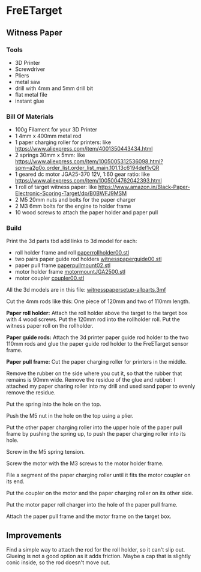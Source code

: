 # FreETarget
## Witness Paper 
### Tools
- 3D Printer
- Screwdriver
- Pliers
- metal saw
- drill with 4mm and 5mm drill bit
- flat metal file
- instant glue

### Bill Of Materials
- 100g Filament for your 3D Printer
- 1 4mm x 400mm metal rod
- 1 paper charging roller for printers: like https://www.aliexpress.com/item/4001350443434.html
- 2 springs 30mm x 5mm: like https://www.aliexpress.com/item/1005005312536098.html?spm=a2g0o.order_list.order_list_main.101.13c6194def1vQR
- 1 geared dc motor JGA25-370 12V, 1:60 gear ratio: like https://www.aliexpress.com/item/1005004762042393.html
- 1 roll of target witness paper: like https://www.amazon.in/Black-Paper-Electronic-Scoring-Target/dp/B0BWFJ9MSM
- 2 M5 20mm nuts and bolts for the paper charger
- 2 M3 6mm bolts for the engine to holder frame
- 10 wood screws to attach the paper holder and paper pull

### Build
Print the 3d parts tbd add links to 3d model for each:
- roll holder frame and roll [paperrollholder00.stl](3dmodels/witnesspaper/paperrollholder00.stl)
- two pairs paper guide rod holders [witnesspaperguide00.stl](3dmodels/witnesspaper/witnesspaperguide00.stl)
- paper pull frame [paperpullmount02.stl](3dmodels/witnesspaper/paperpullmount02.stl)
- motor holder frame [motormountJGA2500.stl](3dmodels/witnesspaper/motormountJGA2500.stl)
- motor coupler [coupler00.stl](3dmodels/witnesspaper/coupler00.stl)

All the 3d models are in this file: [witnesspapersetup-allparts.3mf](3dmodels/witnesspaper/witnesspapersetup-allparts.3mf)

Cut the 4mm rods like this: One piece of 120mm and two of 110mm length.

**Paper roll holder:**
Attach the roll holder above the target to the target box with 4 wood screws.
Put the 120mm rod into the rollholder roll.
Put the witness paper roll on the rollholder.

**Paper guide rods:**
Attach the 3d printer paper guide rod holder to the two 110mm rods and glue the paper guide rod holder to the FreETarget sensor frame.

**Paper pull frame:**
Cut the paper charging roller for printers in the middle.

Remove the rubber on the side where you cut it, so that the rubber that remains is 90mm wide. 
Remove the residue of the glue and rubber: I attached my paper charing roller into my drill and used sand paper to 
evenly remove the residue.

Put the spring into the hole on the top.

Push the M5 nut in the hole on the top using a plier.

Put the other paper charging roller into the upper hole of the paper pull frame by pushing the spring up, to push the paper 
charging roller into its hole.

Screw in the M5 spring tension.

Screw the motor with the M3 screws to the motor holder frame.

File a segment of the paper charging roller until it fits the motor coupler on its end.

Put the coupler on the motor and the paper charging roller on its other side.

Put the motor paper roll charger into the hole of the paper pull frame.

Attach the paper pull frame and the motor frame on the target box.

## Improvements
Find a simple way to attach the rod for the roll holder, so it can't slip out. Glueing is not a good 
option as it adds friction. Maybe a cap that is slightly conic inside, so the rod doesn't move out.
